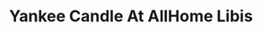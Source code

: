 ---
title: "Yankee Candle At AllHome Libis"
url: /quezon-city/yankee-candle-at-allhome-libis/
shop: department store
---